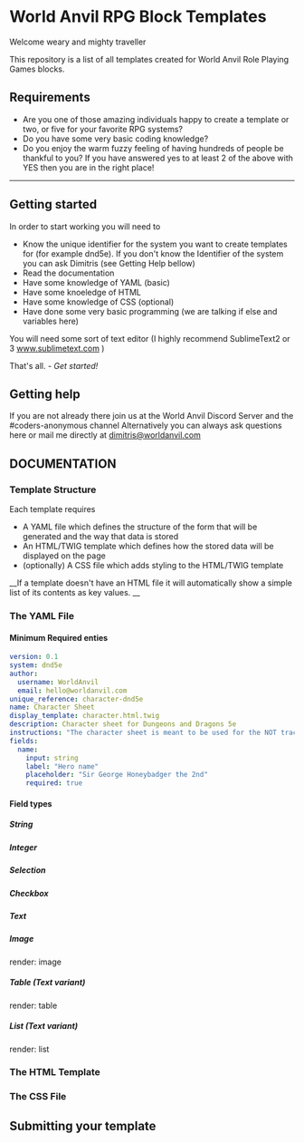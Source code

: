 # World Anvil RPG Block Templates 
Welcome weary and mighty traveller

This repository is a list of all templates created for World Anvil Role Playing Games blocks. 

## Requirements
- Are you one of those amazing individuals happy to create a template or two, or five for your favorite RPG systems? 
- Do you have some very basic coding knowledge? 
- Do you enjoy the warm fuzzy feeling of having hundreds of people be thankful to you? 
If you have answered yes to at least 2 of the above with YES then you are in the right place! 

----
## Getting started
In order to start working you will need to 
- Know the unique identifier for the system you want to create templates for (for example dnd5e). If you don't know the Identifier of the system you can ask Dimitris (see Getting Help bellow) 
- Read the documentation 
- Have some knowledge of YAML (basic)
- Have some knoeledge of HTML 
- Have some knowledge of CSS (optional)
- Have done some very basic programming (we are talking if else and variables here)

You will need some sort of text editor (I highly recommend SublimeText2 or 3 www.sublimetext.com )

That's all. - _Get started!_

## Getting help
If you are not already there join us at the World Anvil Discord Server and the #coders-anonymous channel
Alternatively you can always ask questions here or mail me directly at dimitris@worldanvil.com 

## DOCUMENTATION 

### Template Structure
Each template requires 
- A YAML file which defines the structure of the form that will be generated and the way that data is stored
- An HTML/TWIG template which defines how the stored data will be displayed on the page
- (optionally) A CSS file which adds styling to the HTML/TWIG template

__If a template doesn't have an HTML file it will automatically show a simple list of its contents as key values. __

### The YAML File
#### Minimum Required enties

```yaml
version: 0.1
system: dnd5e
author: 
  username: WorldAnvil
  email: hello@worldanvil.com
unique_reference: character-dnd5e
name: Character Sheet
display_template: character.html.twig
description: Character sheet for Dungeons and Dragons 5e
instructions: "The character sheet is meant to be used for the NOT trackable resources. Things like Curent HP, XP, Temporary HP, Ammunition, Class Resource, Spells remaining etc. will be tracked and used via the Campaign manager and the Digital Storyteller Screen (DSTS)"
fields:
  name:
    input: string
    label: "Hero name"
    placeholder: "Sir George Honeybadger the 2nd"
    required: true
```

#### Field types

##### String

##### Integer

##### Selection

##### Checkbox

##### Text

##### Image 
render: image

##### Table (Text variant)
render: table

##### List (Text variant)
render: list


### The HTML Template

### The CSS File


## Submitting your template



